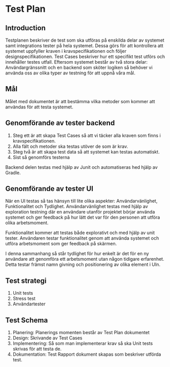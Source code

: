 # Test Plan

## Introduction

Testplanen beskriver de test som ska utföras på enskilda delar av systemet samt integrations tester på hela systemet. Dessa görs för att kontrollera att systemet uppfyller kraven i kravspecifikationen och följer designspecifikationen. Test Cases beskriver hur ett specifikt test utförs och innehåller testes utfall. Eftersom systemet består av två stora delar: Användargränssnitt och en backend som sköter logiken så behöver vi använda oss av olika typer av testning för att uppnå våra mål. 

## Mål

Målet med dokumentet är att bestämma vilka metoder som kommer att användas för att testa systemet.

## Genomförande av tester backend

1. Steg ett är att skapa Test Cases så att vi täcker alla kraven som finns i kravspecifikationen.
1. Alla fält och metoder ska testas utöver de som är krav.
1. Steg två är att skapa test data så att systemet kan testas automatiskt.
1. Sist så genomförs testerna 

Backend delen testas med hjälp av Junit och automatiseras hed hjälp av Gradle.

## Genomförande av tester UI

När en UI testas så tas hänsyn till lite olika aspekter: Användarvänlighet, Funktionalitet och Tydlighet. Användarvänlighet testas med hjälp av exploration testning där en användare utanför projektet börjar använda systemet och ger feedback på hur lätt det var för den personen att utföra olika arbetsmoment. 

Funktionalitet kommer att testas både explorativt och med hjälp av unit tester. Användaren testar funktionalitet genom att använda systemet och utföra arbetsmoment som ger feedback på skärmen. 

I denna sammanhang så står tydlighet för hur enkelt är det för en ny användare att genomföra ett arbetsmoment utan någon tidigare erfarenhet. Detta testar främst namn givning och positionering av olika element i UIn.

## Test strategi 

1. Unit tests 
1. Stress test
1. Användartester

## Test Schema

1. Planering: Planerings momenten består av Test Plan dokumentet
1. Design: Skrivande av Test Cases
1. Implementering: Så som man implementerar krav så ska Unit tests skrivas för att testa de.
1. Dokumentation: Test Rapport dokument skapas som beskriver utförda test.